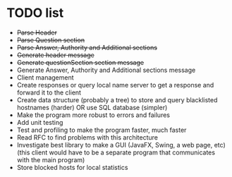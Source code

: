 # TODO list

 - ~~Parse Header~~
 - ~~Parse Question section~~
 - ~~Parse Answer, Authority and Additional sections~~
 - ~~Generate header message~~
 - ~~Generate questionSection section message~~
 - Generate Answer, Authority and Additional sections message
 - Client management
 - Create responses or query local name server to get a response and forward it to the client
 - Create data structure (probably a tree) to store and query blacklisted hostnames (harder) OR use SQL database (simpler)
 - Make the program more robust to errors and failures
 - Add unit testing
 - Test and profiling to make the program faster, much faster
 - Read RFC to find problems with this architecture
 - Investigate best library to make a GUI (JavaFX, Swing, a web page, etc) (this client would have to be a separate program that communicates with the main program)
 - Store blocked hosts for local statistics

